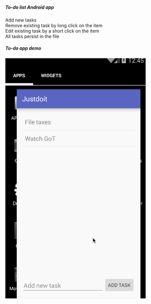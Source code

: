 ##### To-do list Android app
Add new tasks <br />
Remove existing task by long click on the item <br />
Edit existing task by a short click on the item <br />
All tasks persist in the file

##### To-do app demo
![Alt Text](https://github.com/Marusya82/Todolist-app/blob/master/Todo_app_demo.gif)
